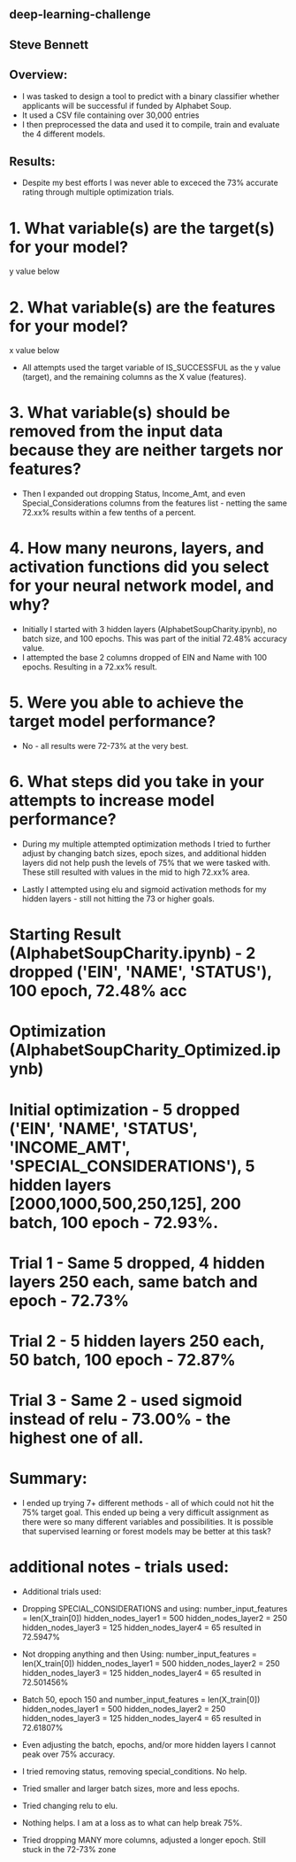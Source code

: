 ## deep-learning-challenge
## Steve Bennett

## Overview: 
* I was tasked to design a tool to predict with a binary classifier whether applicants will be successful if funded by Alphabet Soup.
* It used a CSV file containing over 30,000 entries 
* I then preprocessed the data and used it to compile, train and evaluate the 4 different models.  

## Results:
* Despite my best efforts I was never able to exceced the 73% accurate rating through multiple optimization trials.

# 1. What variable(s) are the target(s) for your model? 
y value below
# 2. What variable(s) are the features for your model? 
x value below
* All attempts used the target variable of IS_SUCCESSFUL as the y value (target), and the remaining columns as the X value (features).

# 3. What variable(s) should be removed from the input data because they are neither targets nor features?
* Then I expanded out dropping Status, Income_Amt, and even Special_Considerations columns from the features list - netting the same 72.xx% results within a few tenths of a percent.

# 4. How many neurons, layers, and activation functions did you select for your neural network model, and why?
* Initially I started with 3 hidden layers (AlphabetSoupCharity.ipynb), no batch size, and 100 epochs.  This was part of the initial 72.48% accuracy value.
* I attempted the base 2 columns dropped of EIN and Name with 100 epochs. Resulting in a 72.xx% result.

# 5. Were you able to achieve the target model performance?
* No - all results were 72-73% at the very best.

# 6. What steps did you take in your attempts to increase model performance?
* During my multiple attempted optimization methods I tried to further adjust by changing batch sizes, epoch sizes, and additional hidden layers did not help push the levels of 75% that we were tasked with. These still resulted with values in the mid to high 72.xx% area.

* Lastly I attempted using elu and sigmoid activation methods for my hidden layers - still not hitting the 73 or higher goals.

# Starting Result (AlphabetSoupCharity.ipynb) - 2 dropped ('EIN', 'NAME', 'STATUS'), 100 epoch, 72.48% acc
# Optimization (AlphabetSoupCharity_Optimized.ipynb) 
# Initial optimization - 5 dropped ('EIN', 'NAME', 'STATUS', 'INCOME_AMT', 'SPECIAL_CONSIDERATIONS'), 5 hidden layers [2000,1000,500,250,125], 200 batch, 100 epoch - 72.93%.
# Trial 1 - Same 5 dropped, 4 hidden layers 250 each, same batch and epoch - 72.73%
# Trial 2 - 5 hidden layers 250 each, 50 batch, 100 epoch - 72.87%
# Trial 3 - Same 2 - used sigmoid instead of relu - 73.00% - the highest one of all.

# Summary:
* I ended up trying 7+ different methods - all of which could not hit the 75% target goal.  This ended up being a very difficult assignment as  there were so many different variables and possibilities.   It is possible that supervised learning or forest models may be better at this task?


# additional notes - trials used:
* Additional trials used:

* Dropping SPECIAL_CONSIDERATIONS and using: number_input_features = len(X_train[0]) hidden_nodes_layer1 = 500 hidden_nodes_layer2 = 250 hidden_nodes_layer3 = 125 hidden_nodes_layer4 = 65 resulted in 72.5947%

* Not dropping anything and then Using: number_input_features = len(X_train[0]) hidden_nodes_layer1 = 500 hidden_nodes_layer2 = 250 hidden_nodes_layer3 = 125 hidden_nodes_layer4 = 65 resulted in 72.501456%

* Batch 50, epoch 150 and number_input_features = len(X_train[0]) hidden_nodes_layer1 = 500 hidden_nodes_layer2 = 250 hidden_nodes_layer3 = 125 hidden_nodes_layer4 = 65 resulted in 72.61807%

* Even adjusting the batch, epochs, and/or more hidden layers I cannot peak over 75% accuracy.

* I tried removing status, removing special_conditions. No help.

* Tried smaller and larger batch sizes, more and less epochs.

* Tried changing relu to elu.

* Nothing helps. I am at a loss as to what can help break 75%.

* Tried dropping MANY more columns, adjusted a longer epoch. Still stuck in the 72-73% zone